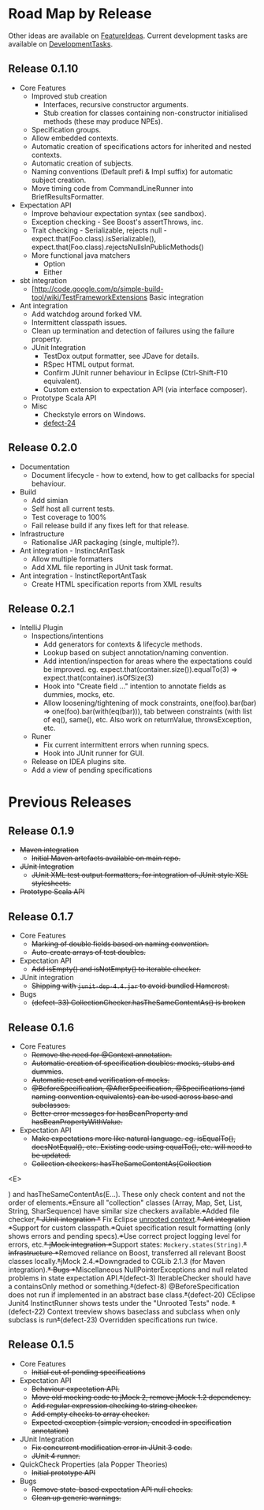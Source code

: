 # Road Map by Release #

Other ideas are available on [FeatureIdeas](FeatureIdeas.md).
Current development tasks are available on [DevelopmentTasks](DevelopmentTasks.md).

## Release 0.1.10 ##

  * Core Features
    * Improved stub creation
      * Interfaces, recursive constructor arguments.
      * Stub creation for classes containing non-constructor initialised methods (these may produce NPEs).
    * Specification groups.
    * Allow embedded contexts.
    * Automatic creation of specifications actors for inherited and nested contexts.
    * Automatic creation of subjects.
    * Naming conventions (Default prefi & Impl suffix) for automatic subject creation.
    * Move timing code from CommandLineRunner into BriefResultsFormatter.
  * Expectation API
    * Improve behaviour expectation syntax (see sandbox).
    * Exception checking - See Boost's assertThrows, inc.
    * Trait checking - Serializable, rejects null - expect.that(Foo.class).isSerializable(), expect.that(Foo.class).rejectsNullsInPublicMethods()
    * More functional java matchers
      * Option
      * Either
  * sbt integration
    * [http://code.google.com/p/simple-build-tool/wiki/TestFrameworkExtensions Basic integration
  * Ant integration
    * Add watchdog around forked VM.
    * Intermittent classpath issues.
    * Clean up termination and detection of failures using the failure property.
    * JUnit Integration
      * TestDox output formatter, see JDave for details.
      * RSpec HTML output format.
      * Confirm JUnit runner behaviour in Eclipse (Ctrl-Shift-F10 equivalent).
      * Custom extension to expectation API (via interface composer).
    * Prototype Scala API
    * Misc
      * Checkstyle errors on Windows.
      * [defect-24](http://code.google.com/p/instinct/issues/detail?id=24)

## Release 0.2.0 ##

  * Documentation
    * Document lifecycle - how to extend, how to get callbacks for special behaviour.
  * Build
    * Add simian
    * Self host all current tests.
    * Test coverage to 100%
    * Fail release build if any fixes left for that release.
  * Infrastructure
    * Rationalise JAR packaging (single, multiple?).
  * Ant integration - InstinctAntTask
    * Allow multiple formatters
    * Add XML file reporting in JUnit task format.
  * Ant integration - InstinctReportAntTask
    * Create HTML specification reports from XML results

## Release 0.2.1 ##

  * IntelliJ Plugin
    * Inspections/intentions
      * Add generators for contexts & lifecycle methods.
      * Lookup based on subject annotation/naming convention.
      * Add intention/inspection for areas where the expectations could be improved. eg. expect.that(container.size()).equalTo(3) => expect.that(container).isOfSize(3)
      * Hook into "Create field ..." intention to annotate fields as dummies, mocks, etc.
      * Allow loosening/tightening of mock constraints, one(foo).bar(bar) => one(foo).bar(with(eq(bar))), tab between constraints (with list of eq(), same(), etc. Also work on returnValue, throwsException, etc.
    * Runer
      * Fix current intermittent errors when running specs.
      * Hook into JUnit runner for GUI.
    * Release on IDEA plugins site.
    * Add a view of pending specifications

# Previous Releases #

## Release 0.1.9 ##

  * ~~Maven integration~~
    * ~~Initial Maven artefacts available on main repo.~~
  * ~~JUnit Integration~~
    * ~~JUnit XML test output formatters, for integration of JUnit style XSL stylesheets.~~
  * ~~Prototype Scala API~~

## Release 0.1.7 ##

  * Core Features
    * ~~Marking of double fields based on naming convention.~~
    * ~~Auto-create arrays of test doubles.~~
  * Expectation API
    * ~~Add isEmpty() and isNotEmpty() to iterable checker.~~
  * JUnit integration
    * ~~Shipping with `junit-dep-4.4.jar` to avoid bundled Hamcrest.~~
  * Bugs
    * ~~(defect-33) CollectionChecker.hasTheSameContentAs() is broken~~

## Release 0.1.6 ##

  * Core Features
    * ~~Remove the need for @Context annotation.~~
    * ~~Automatic creation of specification doubles: mocks, stubs and dummies~~.
    * ~~Automatic reset and verification of mocks.~~
    * ~~@BeforeSpecification, @AfterSpecification, @Specifications (and naming convention equivalents) can be used across base and subclasses.~~
    * ~~Better error messages for hasBeanProperty and hasBeanPropertyWithValue.~~
  * Expectation API
    * ~~Make expectations more like natural language. eg. isEqualTo(), doesNotEqual(), etc. Existing code using equalTo(), etc. will need to be updated.~~
    * ~~Collection checkers: hasTheSameContentAs(Collection~~

&lt;E&gt;

) and hasTheSameContentAs(E...). These only check content and not the order of elements.~~*~~Ensure all "collection" classes (Array, Map, Set, List, String, SharSequence) have similar size checkers available.~~*~~Added file checker,~~* JUnit integration
    *~~ Fix Eclipse [unrooted context](http://code.google.com/p/instinct/issues/detail?id=20).~~* Ant integration
    *~~Support for custom classpath.~~*~~Quiet specification result formatting (only shows errors and pending specs).~~*~~Use correct project logging level for errors, etc.~~* jMock integration
    *~~Support states: `Mockery.states(String)`.~~* Infrastructure
    *~~Removed reliance on Boost, transferred all relevant Boost classes locally.~~*~~jMock 2.4.~~*~~Downgraded to CGLib 2.1.3 (for Maven integration).~~* Bugs
    *~~Miscellaneous NullPointerExceptions and null related problems in state expectation API.~~*~~(defect-3) IterableChecker should have a containsOnly method or something.~~*~~(defect-8) @BeforeSpecification does not run if implemented in an abstract base class.~~*~~(defect-20) CEclipse Junit4 InstinctRunner shows tests under the "Unrooted Tests" node. ~~*~~(defect-22) Context treeview shows baseclass and subclass when only subclass is run~~*~~(defect-23) Overridden specifications run twice.

## Release 0.1.5 ##

  * Core Features
    * ~~Initial cut of pending specifications~~
  * Expectation API
    * ~~Behaviour expectation API.~~
    * ~~Move old mocking code to jMock 2, remove jMock 1.2 dependency.~~
    * ~~Add regular expression checking to string checker.~~
    * ~~Add empty checks to array checker.~~
    * ~~Expected exception (simple version, encoded in specification annotation)~~
  * JUnit Integration
    * ~~Fix concurrent modification error in JUnit 3 code.~~
    * ~~JUnit 4 runner.~~
  * QuickCheck Properties (ala Popper Theories)
    * ~~Initial prototype API~~
  * Bugs
    * ~~Remove state-based expectation API null checks.~~
    * ~~Clean up generic warnings.~~